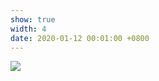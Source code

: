 ```yaml
---
show: true
width: 4
date: 2020-01-12 00:01:00 +0800
---
```

<div>
   <img data-src="{{ 'assets/images/covers/spikecv.png' | relative_url }}" class="lazy w-100 rounded-sm" src="{{ '/assets/images/empty_300x200.png' | relative_url }}">
</div>
